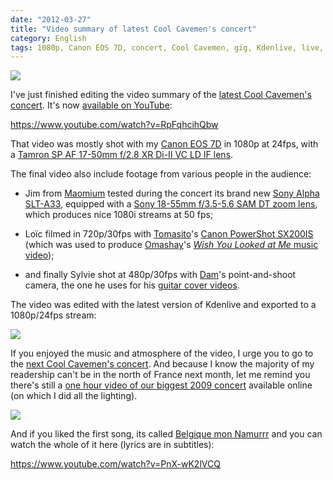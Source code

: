 ```yaml
---
date: "2012-03-27"
title: "Video summary of latest Cool Cavemen's concert"
category: English
tags: 1080p, Canon EOS 7D, concert, Cool Cavemen, gig, Kdenlive, live, Music, point and shoot, sony, Tamron, Video, YouTube
---
```


![]({attach}cool-cavemen-mjc-2011-preview.jpg)


I've just finished editing the video summary of the [latest Cool Cavemen's concert](https://coolcavemen.com/2011/menu-de-samedi-a-douai/). It's now [available on YouTube](https://www.youtube.com/watch?v=RpFqhcihQbw):

https://www.youtube.com/watch?v=RpFqhcihQbw

That video was mostly shot with my [Canon EOS 7D](https://amzn.com/B002NEGTTW/?tag=kevideld-20) in 1080p at 24fps, with a [Tamron SP AF 17-50mm f/2.8 XR Di-II VC LD IF lens](https://amzn.com/B002LVUIXA/?tag=kevideld-20).





The final video also include footage from various people in the audience:

  * Jim from [Maomium](https://maomium.com) tested during the concert its brand new [Sony Alpha SLT-A33](https://amzn.com/B0043AT7AM/?tag=kevideld-20), equipped with a [Sony 18-55mm f/3.5-5.6 SAM DT zoom lens](https://amzn.com/B0029U0X0Q/?tag=kevideld-20), which produces nice 1080i streams at 50 fps;

  * Loïc filmed in 720p/30fps with [Tomasito](https://coolcavemen.com/biography/tomasito/)'s [Canon PowerShot SX200IS](https://amzn.com/B001SER45Q/?tag=kevideld-20) (which was used to produce [Omashay](https://omashay.com/)'s [_Wish You Looked at Me_ music video]({filename}/2011/making-of-omashay-wish-you-looked-at-me-music-video.md));

  * and finally Sylvie shot at 480p/30fps with [Dam](https://coolcavemen.com/biography/dam/)'s point-and-shoot camera, the one he uses for his [guitar cover videos](https://www.youtube.com/user/damdahu/featured).







The video was edited with the latest version of Kdenlive and exported to a 1080p/24fps stream:

![]({attach}kdenlive-project-screenshot.png)

If you enjoyed the music and atmosphere of the video, I urge you to go to the [next Cool Cavemen's concert](https://coolcavemen.com/2012/concert-aux-gres-a-douai-le-samedi-7-avril/). And because I know the majority of my readership can't be in the north of France next month, let me remind you there's still a [one hour video of our biggest 2009 concert](https://www.youtube.com/watch?v=qE-bis-wYxs&list=PL4BAA557B7144031F&feature=plcp) available online (on which I did all the lighting).

![]({attach}belgique-mon-namurrr-preview.jpg)

And if you liked the first song, its called [Belgique mon Namurrr](https://coolcavemen.com/discography/songs-and-lyrics/belgique-mon-namurrr/) and you can watch the whole of it here (lyrics are in subtitles):

https://www.youtube.com/watch?v=PnX-wK2lVCQ
